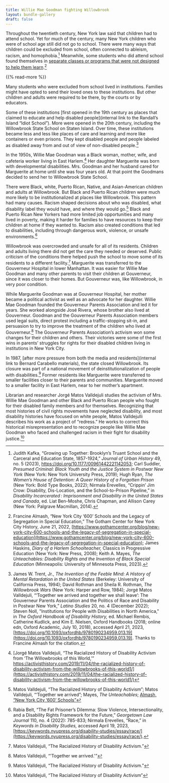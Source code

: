```yaml
---
title: Willie Mae Goodman fighting Willowbrook 
layout: bundle-gallery
draft: false
---
```


Throughout the twentieth century, New York law said that children had to attend school. Yet for much of the century, many New York children who were of school age still did not go to school. There were many ways that children could be excluded from school, often connected to ableism, racism, and homophobia.[^1] Meanwhile, some students who did attend school found themselves in [separate classes or programs that were not designed to help them learn](/topics/boycotting-ny-schools/1965-boycott/).[^2]

{{% read-more %}}

Many students who were excluded from school lived in institutions. Families might have opted to send their loved ones to these institutions. But other children and adults were required to be there, by the courts or by educators.

Some of these institutions [first opened in the 19th century as places that claimed to educate and help disabled people](internal link to the Randall’s Island “Idiot School”). More were opened in the 20th century, including the Willowbrook State School on Staten Island. Over time, these institutions became less and less like places of care and learning and more like containers or even prisons. They kept disabled people and people labeled as disabled away from and out of view of non-disabled people.[^3]

In the 1950s, Willie Mae Goodman was a Black woman, mother, wife, and cafeteria worker living in East Harlem.[^4] Her daughter Marguerite was born with developmental disabilities. Mrs. Goodman and her husband cared for Marguerite at home until she was four years old. At that point the Goodmans decided to send her to Willowbrook State School.

There were Black, white, Puerto Rican, Native, and Asian-American children and adults at Willowbrook. But Black and Puerto Rican children were much more likely to be institutionalized at places like Willowbrook. This pattern had many causes. Racism shaped decisions about who was disabled, what disability label they would have, and where they would go.[^5] Black and Puerto Rican New Yorkers had more limited job opportunities and many lived in poverty, making it harder for families to have resources to keep their children at home if they wanted to. Racism also created conditions that led to disabilities, including through dangerous work, violence, or unsafe environments.[^6]

Willowbrook was overcrowded and unsafe for all of its residents. Children and adults living there did not get the care they needed or deserved. Public criticism of the conditions there helped push the school to move some of its residents to a different facility.[^7] Marguerite was transferred to the Gouverneur Hospital in lower Manhattan. It was easier for Willie Mae Goodman and many other parents to visit their children at Gouverneur, since it was closer to their homes. But Gouverneur was, like Willowbrook, in very poor condition.

While Marguerite Goodman was at Gouverneur Hospital, her mother became a political activist as well as an advocate for her daughter. Willie Mae Goodman founded the Gouverneur Parents Association and led it for years. She worked alongside José Rivera, whose brother also lived at Gouverneur. Goodman and the Gouverneur Parents Association members used legal suits, direct protest including a traffic-stopping sit-in, and persuasion to try to improve the treatment of the children who lived at Gouverneur.[^8] The Gouverneur Parents Association’s activism won some changes for their children and others. Their victories were some of the first wins in parents’ struggles for rights for their disabled children living in institutions in New York City.

In 1987, [after more pressure from both the media and residents](internal link to Bernard Carabello materials), the state closed Willowbrook. Its closure was part of a national movement of deinstitutionalization of people with disabilities.[^9] Former residents like Marguerite were transferred to smaller facilities closer to their parents and communities. Marguerite moved to a smaller facility in East Harlem, near to her mother’s apartment.

Librarian and researcher Jorgé Matos Valldejuli studies the activism of Mrs. Willie Mae Goodman and other Black and Puerto Rican people who fought for their disabled family members and for themselves. Recognizing that most histories of civil rights movements have neglected disability, and most disability histories have focused on white people, Matos Valldejulli describes his work as a project of “redress.” He works to correct this historical misrepresentation and to recognize people like Willie Mae Goodman who faced and challenged racism in their fight for disability justice.[^10]

[^1]: Judith Kafka, “Growing up Together: Brooklyn’s Truant School and the Carceral and Education State, 1857-1924,” *Journal of Urban History* 49, no. 5 (2023), https://doi.org/10.1177/00961442221142053; Carl Suddler, *Presumed Criminal: Black Youth and the Justice System in Postwar New York* (New York: New York University Press, 2019); Hugh Ryan, *The Women’s House of Detention: A Queer History of a Forgotten Prison* (New York: Bold Type Books, 2022); Nirmala Erevelles, “Crippin’ Jim Crow: Disability, Dis-Location, and the School-to-Prison Pipeline,” in *Disability Incarcerated : Imprisonment and Disability in the United States and Canada*, ed. Liat Ben-Moshe, Chris Chapman, and Allison Carey (New York: Palgrave Macmillan, 2014).

[^2]: Francine Almash, “New York City ‘600’ Schools and the Legacy of Segregation in Special Education,” The Gotham Center for New York City History, June 21, 2022, [https://www.gothamcenter.org/blog/new-york-city-600-schools-and-the-legacy-of-segregation-in-special-education](https://www.gothamcenter.org/blog/new-york-city-600-schools-and-the-legacy-of-segregation-in-special-education); James Haskins, *Diary of a Harlem Schoolteacher,* Classics in Progressive Education (New York: New Press, 2008); Keith A. Mayes, *The Unteachables: Disability Rights and the Invention of Black Special Education* (Minneapolis: University of Minnesota Press, 2023).

[^3]: James W. Trent, Jr., *The Invention of the Feeble Mind: A History of Mental Retardation in the United States* (Berkeley: University of California Press, 1994); David Rothman and Sheila R. Rothman, *The Willowbrook Wars* (New York: Harper and Row, 1984); Jorgé Matos Valldejuli, “‘Together we arrived and together we shall leave’: The Gouverneur Parents Association and the Politics of Race and Disability in Postwar New York,” *Latino Studies* 20, no. 4 (December 2022); Steven Noll, "Institutions for People with Disabilities in North America," in *The Oxford Handbook of Disability History,* ed. Michael Rembis, Catherine Kudlick, and Kim E. Nielsen, Oxford Handbooks (2018; online edn, Oxford Academic, July 10, 2018), accessed April 21, 2023, [https://doi.org/10.1093/oxfordhb/9780190234959.013.19](https://doi.org/10.1093/oxfordhb/9780190234959.013.19). Thanks to Francine Almash for the citation.

[^4]: [Jorgé Matos Valldejuli, “The Racialized History of Disability Activism from ‘The Willowbrooks of this World,’” https://activisthistory.com/2019/11/04/the-racialized-history-of-disability-activism-from-the-willowbrooks-of-this-world1/](https://activisthistory.com/2019/11/04/the-racialized-history-of-disability-activism-from-the-willowbrooks-of-this-world1/)

[^5]: Matos Valldejuli, “The Racialized History of Disability Activism”; Matos Valldejuli, “‘Together we arrived”; Mayes, *The Unteachables*; [Almash, “New York City ‘600’ Schools”](https://www.gothamcenter.org/blog/new-york-city-600-schools-and-the-legacy-of-segregation-in-special-education)

[^6]: Rabia Belt, “The Fat Prisoner’s Dilemma: Slow Violence, Intersectionality, and a Disability Rights Framework for the Future,” *Georgetown Law Journal* 110, no. 4 (2022): 785-833; Nirmala Erevelles, “Race,” in *Keywords in Disability Studies,* accessed April 19, 2023, [https://keywords.nyupress.org/disability-studies/essay/race/](https://keywords.nyupress.org/disability-studies/essay/race/).

[^7]: Matos Valldejuli, “The Racialized History of Disability Activism.”  

[^8]: Matos Valldejuli, “'Together we arrived.'”

[^9]: Matos Valldejuli, “The Racialized History of Disability Activism.”

[^10]: Matos Valldejuli, “The Racialized History of Disability Activism”  
